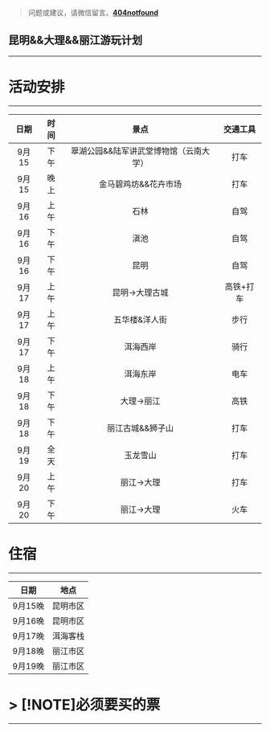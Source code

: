 >问题或建议，请微信留言。**[404notfound](#jump_8)**
##  昆明&&大理&&丽江游玩计划

---
# 活动安排
---
| 日期   |时间 |景点 |  交通工具|
|:-----:|:--:|:-------------:|:--: |
| 9月15 |下午| 翠湖公园&&陆军讲武堂博物馆（云南大学） | 打车 |
| 9月15 |晚上| 金马碧鸡坊&&花卉市场 | 打车 |
| 9月16 | 上午 | 石林 | 自驾 |
| 9月16 | 下午 | 滇池 | 自驾 |
| 9月16 | 下午| 昆明 | 自驾 |
| 9月17 | 上午| 昆明→大理古城 | 高铁+打车 |
| 9月17 | 上午| 五华楼&洋人街 | 步行 |
| 9月17 | 下午| 洱海西岸 | 骑行 |
| 9月18| 上午| 洱海东岸 | 电车 |
| 9月18| 下午| 大理→丽江 | 高铁 |
| 9月18| 下午| 丽江古城&&狮子山 | 打车 |
| 9月19| 全天| 玉龙雪山 | 打车 |
| 9月20| 上午| 丽江→大理 | 打车 |
| 9月20| 下午| 丽江→大理 | 火车 |
# 住宿
---
| 日期   |地点 |
|:-----:|:--:|
| 9月15晚 |昆明市区|
| 9月16晚 |昆明市区|
| 9月17晚 |洱海客栈|
| 9月18晚 |丽江市区|
| 9月19晚 |丽江市区|
# > [!NOTE]必须要买的票
---
